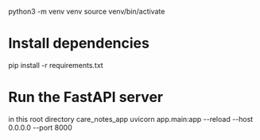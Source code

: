 python3 -m venv venv
source venv/bin/activate

# Install dependencies
pip install -r requirements.txt

# Run the FastAPI server
 in this root directory care_notes_app 
    uvicorn app.main:app --reload --host 0.0.0.0 --port 8000
